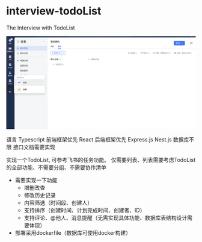 # interview-todoList
The Interview with TodoList

![](./0ba71377-6739-433a-928b-448dd0008fed.png)

语言 Typescript
前端框架优先 React
后端框架优先 Express.js Nest.js
数据库不限
接口文档需要实现

实现一个TodoList, 可参考飞书的任务功能。
仅需要列表、列表需要考虑TodoList的全部功能、不需要分组、不需要协作清单
- 需要实现一下功能
  - 增删改查
  - 修改历史记录
  - 内容筛选（时间段、创建人）
  - 支持排序（创建时间、计划完成时间、创建者、ID）
  - 支持评论、@他人、消息提醒（无需实现具体功能、数据库表结构设计需要体现）
- 部署采用dockerfile（数据库可使用docker构建）
